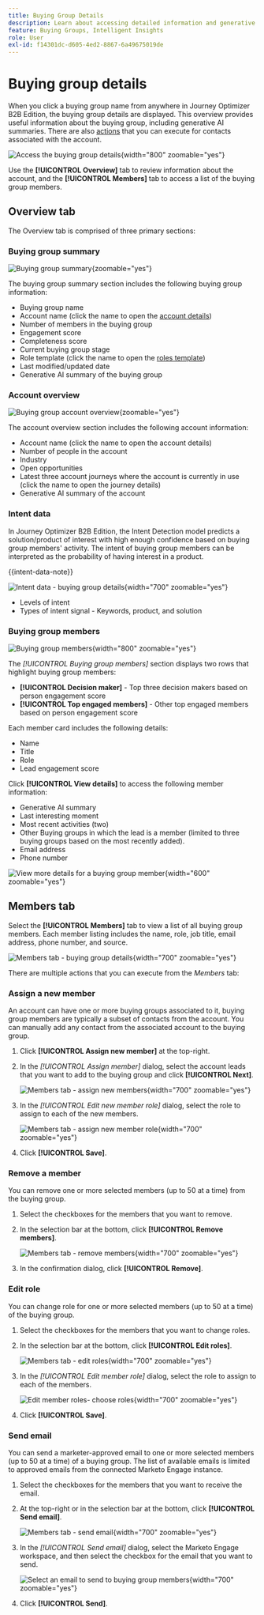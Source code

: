 ```yaml
---
title: Buying Group Details
description: Learn about accessing detailed information and generative AI summaries for buying groups in Journey Optimizer B2B Edition.
feature: Buying Groups, Intelligent Insights
role: User
exl-id: f14301dc-d605-4ed2-8867-6a49675019de
---
```

# Buying group details

When you click a buying group name from anywhere in Journey Optimizer B2B Edition, the buying group details are displayed. This overview provides useful information about the buying group, including generative AI summaries. There are also [actions](#buying-group-actions) that you can execute for contacts associated with the account.

![Access the buying group details](./assets/buying-group-details.png){width="800" zoomable="yes"}

Use the **[!UICONTROL Overview]** tab to review information about the account, and the **[!UICONTROL Members]** tab to access a list of the buying group members.

## Overview tab

The Overview tab is comprised of three primary sections:

### Buying group summary

![Buying group summary](./assets/details-page-buying-group-overview.png){zoomable="yes"}

The buying group summary section includes the following buying group information:

* Buying group name
* Account name (click the name to open the [account details](../accounts/account-details.md))
* Number of members in the buying group
* Engagement score
* Completeness score
* Current buying group stage
* Role template (click the name to open the [roles template](buying-groups-role-templates.md#access-and-browse-role-templates))
* Last modified/updated date
* Generative AI summary of the buying group

### Account overview

![Buying group account overview](./assets/details-page-buying-group-account-overview.png){zoomable="yes"}

The account overview section includes the following account information:

* Account name (click the name to open the account details)
* Number of people in the account
* Industry
* Open opportunities
* Latest three account journeys where the account is currently in use (click the name to open the journey details)
* Generative AI summary of the account

### Intent data

In Journey Optimizer B2B Edition, the Intent Detection model predicts a solution/product of interest with high enough confidence based on buying group members' activity. The intent of buying group members can be interpreted as the probability of having interest in a product. 

{{intent-data-note}}

![Intent data - buying group details](../accounts/assets/intent-data-panel.png){width="700" zoomable="yes"}

* Levels of intent
* Types of intent signal - Keywords, product, and solution

### Buying group members

![Buying group members](./assets/details-page-buying-group-members.png){width="800" zoomable="yes"}

The _[!UICONTROL Buying group members]_ section displays two rows that highlight buying group members:

* **[!UICONTROL Decision maker]** - Top three decision makers based on person engagement score
* **[!UICONTROL Top engaged members]** - Other top engaged members based on person engagement score

Each member card includes the following details:

* Name
* Title
* Role
* Lead engagement score

Click **[!UICONTROL View details]** to access the following member information:

* Generative AI summary
* Last interesting moment 
* Most recent activities (two)
* Other Buying groups in which the lead is a member (limited to three buying groups based on the most recently added).
* Email address
* Phone number

![View more details for a buying group member](./assets/details-page-buying-group-members-view-details.png){width="600" zoomable="yes"}

## Members tab

Select the **[!UICONTROL Members]** tab to view a list of all buying group members. Each member listing includes the name, role, job title, email address, phone number, and source.

![Members tab - buying group details](./assets/buying-group-details-members-tab.png){width="700" zoomable="yes"}

There are multiple actions that you can execute from the _Members_ tab:

### Assign a new member

An account can have one or more buying groups associated to it, buying group members are typically a subset of contacts from the account. You can manually add any contact from the associated account to the buying group.

1. Click **[!UICONTROL Assign new member]** at the top-right.

1. In the _[!UICONTROL Assign member]_ dialog, select the account leads that you want to add to the buying group and click **[!UICONTROL Next]**.

   ![Members tab - assign new members](./assets/buying-group-details-assign-member.png){width="700" zoomable="yes"}

1. In the _[!UICONTROL Edit new member role]_ dialog, select the role to assign to each of the new members.

   ![Members tab - assign new member role](./assets/buying-group-details-assign-member-edit-role.png){width="700" zoomable="yes"}

1. Click **[!UICONTROL Save]**.

### Remove a member

You can remove one or more selected members (up to 50 at a time) from the buying group. 

1. Select the checkboxes for the members that you want to remove.

1. In the selection bar at the bottom, click **[!UICONTROL Remove members]**.

   ![Members tab - remove members](./assets/buying-group-details-remove-selected.png){width="700" zoomable="yes"}

1. In the confirmation dialog, click **[!UICONTROL Remove]**.

### Edit role

You can change role for one or more selected members (up to 50 at a time) of the buying group.

1. Select the checkboxes for the members that you want to change roles.

1. In the selection bar at the bottom, click **[!UICONTROL Edit roles]**.

   ![Members tab - edit roles](./assets/buying-group-details-edit-roles.png){width="700" zoomable="yes"}

1. In the _[!UICONTROL Edit member role]_ dialog, select the role to assign to each of the members.

   ![Edit member roles- choose roles](./assets/buying-group-details-edit-roles-choose-roles.png){width="700" zoomable="yes"}

1. Click **[!UICONTROL Save]**.

### Send email

You can send a marketer-approved email to one or more selected members (up to 50 at a time) of a buying group. The list of available emails is limited to approved emails from the connected Marketo Engage instance.

1. Select the checkboxes for the members that you want to receive the email.

1. At the top-right or in the selection bar at the bottom, click **[!UICONTROL Send email]**.

   ![Members tab - send email](./assets/buying-group-details-send-email.png){width="700" zoomable="yes"}

1. In the _[!UICONTROL Send email]_ dialog, select the Marketo Engage workspace, and then select the checkbox for the email that you want to send.

   ![Select an email to send to buying group members](../accounts/assets/account-details-send-email-dialog.png){width="700" zoomable="yes"}

1. Click **[!UICONTROL Send]**.
